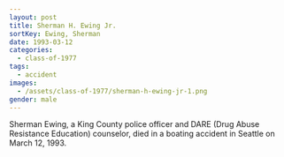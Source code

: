 ```yaml
---
layout: post
title: Sherman H. Ewing Jr.
sortKey: Ewing, Sherman
date: 1993-03-12
categories:
  - class-of-1977
tags:
  - accident
images:
  - /assets/class-of-1977/sherman-h-ewing-jr-1.png
gender: male
---
```

Sherman Ewing, a King County police officer and DARE (Drug Abuse Resistance Education) counselor, died in a boating accident in Seattle on March 12, 1993.
